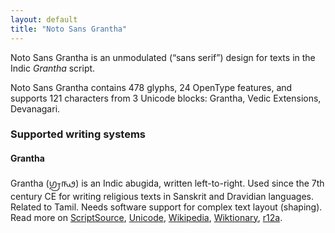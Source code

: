 ```yaml
---
layout: default
title: "Noto Sans Grantha"
---
```

Noto Sans Grantha is an unmodulated (“sans serif”) design for texts in the Indic _Grantha_ script. 

Noto Sans Grantha contains 478 glyphs, 24 OpenType features, and supports 121 characters from 3 Unicode blocks: Grantha, Vedic Extensions, Devanagari.


### Supported writing systems


#### Grantha

Grantha (<span class='autonym'>𑌗𑍍𑌰𑌨𑍍𑌥</span>) is an Indic abugida, written left-to-right. Used since the 7th century CE for writing religious texts in Sanskrit and Dravidian languages. Related to Tamil. Needs software support for complex text layout (shaping). Read more on [ScriptSource](https://scriptsource.org/scr/Gran), [Unicode](https://www.unicode.org/versions/Unicode13.0.0/ch15.pdf#G81052), [Wikipedia](https://en.wikipedia.org/wiki/ISO_15924:Gran), [Wiktionary](https://en.wiktionary.org/wiki/Category:Grantha_script), [r12a](https://r12a.github.io/scripts/links?iso=Gran).

